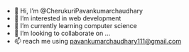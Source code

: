- 👋 Hi, I’m @CherukuriPavankumarchaudhary
- 👀 I’m interested in web development
- 🌱 I’m currently learning computer science
- 💞️ I’m looking to collaborate on ...
- 📫 reach me using pavankumarchaudhary111@gmail.com

<!---
CherukuriPavankumarchaudhary/CherukuriPavankumarchaudhary is a ✨ special ✨ repository because its `README.md` (this file) appears on your GitHub profile.
You can click the Preview link to take a look at your changes.
--->
